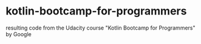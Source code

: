 # kotlin-bootcamp-for-programmers
resulting code from the Udacity course "Kotlin Bootcamp for Programmers" by Google
